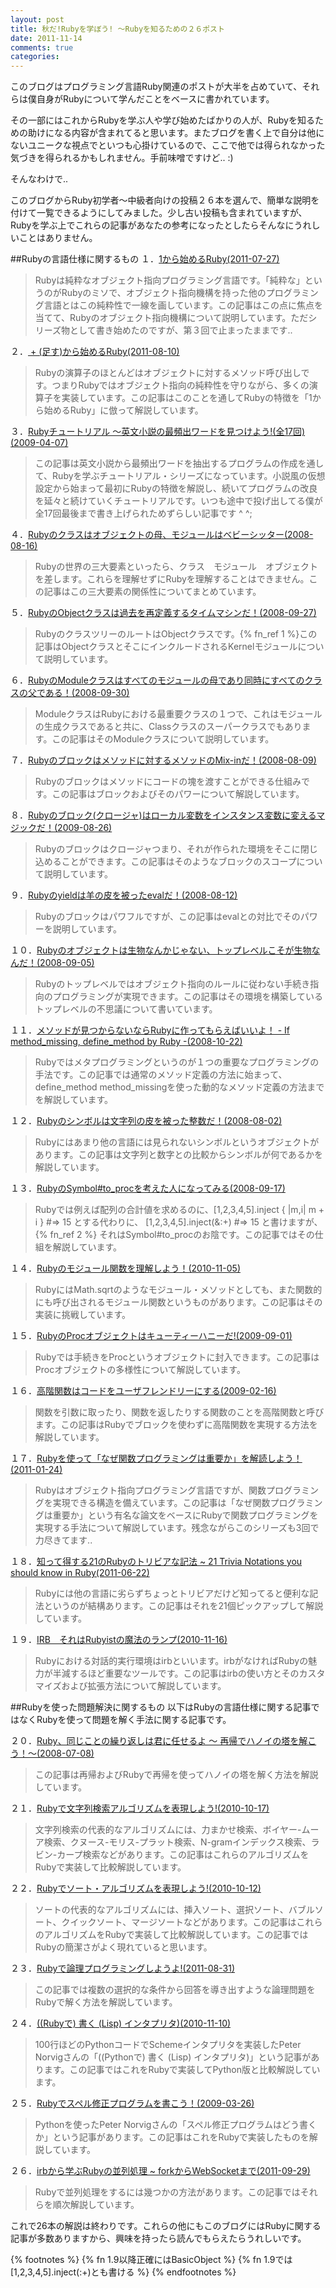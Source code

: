 ```yaml
---
layout: post
title: 秋だ!Rubyを学ぼう! ～Rubyを知るための２６ポスト
date: 2011-11-14
comments: true
categories:
---
```


このブログはプログラミング言語Ruby関連のポストが大半を占めていて、それらは僕自身がRubyについて学んだことをベースに書かれています。

その一部にはこれからRubyを学ぶ人や学び始めたばかりの人が、Rubyを知るための助けになる内容が含まれてると思います。またブログを書く上で自分は他にないユニークな視点でといつも心掛けているので、ここで他では得られなかった気づきを得られるかもしれません。手前味噌ですけど.. :)

そんなわけで..

このブログからRuby初学者～中級者向けの投稿２６本を選んで、簡単な説明を付けて一覧できるようにしてみました。少し古い投稿も含まれていますが、Rubyを学ぶ上でこれらの記事があなたの参考になったとしたらそんなにうれしいことはありません。

##Rubyの言語仕様に関するもの
１．[1から始めるRuby(2011-07-27)](/2011/07/27/1-Ruby/)

> Rubyは純粋なオブジェクト指向プログラミング言語です。「純粋な」というのがRubyのミソで、オブジェクト指向機構を持った他のプログラミング言語とはこの純粋性で一線を画しています。この記事はこの点に焦点を当てて、Rubyのオブジェクト指向機構について説明しています。ただシリーズ物として書き始めたのですが、第３回で止まったままです..


２．[ + (足す)から始めるRuby(2011-08-10)](/2011/08/10/Ruby/)
 
> Rubyの演算子のほとんどはオブジェクトに対するメソッド呼び出しです。つまりRubyではオブジェクト指向の純粋性を守りながら、多くの演算子を実装しています。この記事はこのことを通してRubyの特徴を「1から始めるRuby」に倣って解説しています。


３．[Rubyチュートリアル ～英文小説の最頻出ワードを見つけよう!(全17回)(2009-04-07)](/2009/04/07/Ruby/)
 
> この記事は英文小説から最頻出ワードを抽出するプログラムの作成を通して、Rubyを学ぶチュートリアル・シリーズになっています。小説風の仮想設定から始まって最初にRubyの特徴を解説し、続いてプログラムの改良を延々と続けていくチュートリアルです。いつも途中で投げ出してる僕が全17回最後まで書き上げられためずらしい記事です ^ ^;


４．[Rubyのクラスはオブジェクトの母、モジュールはベビーシッター(2008-08-16)](/2008/08/16/Ruby/)
 
> Rubyの世界の三大要素といったら、クラス　モジュール　オブジェクトを差します。これらを理解せずにRubyを理解することはできません。この記事はこの三大要素の関係性についてまとめています。


５．[RubyのObjectクラスは過去を再定義するタイムマシンだ！(2008-09-27)](/2008/09/27/Ruby-Object/)
 
> RubyのクラスツリーのルートはObjectクラスです。{% fn_ref 1 %}この記事はObjectクラスとそこにインクルードされるKernelモジュールについて説明しています。


６．[RubyのModuleクラスはすべてのモジュールの母であり同時にすべてのクラスの父である！(2008-09-30)](/2008/09/30/Ruby-Module/)
 
> ModuleクラスはRubyにおける最重要クラスの１つで、これはモジュールの生成クラスであると共に、Classクラスのスーパークラスでもあります。この記事はそのModuleクラスについて説明しています。


７．[Rubyのブロックはメソッドに対するメソッドのMix-inだ！(2008-08-09)](/2008/08/09/Ruby-Mix-in/)
 
> Rubyのブロックはメソッドにコードの塊を渡すことができる仕組みです。この記事はブロックおよびそのパワーについて解説しています。


８．[Rubyのブロック(クロージャ)はローカル変数をインスタンス変数に変えるマジックだ！(2009-08-26)](/2009/08/26/Ruby/)
 
> Rubyのブロックはクロージャつまり、それが作られた環境をそこに閉じ込めることができます。この記事はそのようなブロックのスコープについて説明しています。


９．[Rubyのyieldは羊の皮を被ったevalだ！(2008-08-12)](/2008/08/12/Ruby-yield-eval/)
 
> Rubyのブロックはパワフルですが、この記事はevalとの対比でそのパワーを説明しています。


１０．[Rubyのオブジェクトは生物なんかじゃない、トップレベルこそが生物なんだ！(2008-09-05)](/2008/09/05/Ruby/)
 
> Rubyのトップレベルではオブジェクト指向のルールに従わない手続き指向のプログラミングが実現できます。この記事はその環境を構築しているトップレベルの不思議について書いています。


１１．[メソッドが見つからないならRubyに作ってもらえばいいよ！ - If method_missing, define_method by Ruby -(2008-10-22)](/2008/10/22/Ruby-If-method_missing-define_method-by-Ruby/)
 
> Rubyではメタプログラミングというのが１つの重要なプログラミングの手法です。この記事では通常のメソッド定義の方法に始まって、define_method method_missingを使った動的なメソッド定義の方法までを解説しています。


１２．[Rubyのシンボルは文字列の皮を被った整数だ！(2008-08-02)](/2008/08/02/Ruby/)
 
> Rubyにはあまり他の言語には見られないシンボルというオブジェクトがあります。この記事は文字列と数字との比較からシンボルが何であるかを解説しています。


１３．[RubyのSymbol#to_procを考えた人になってみる(2008-09-17)](/2008/09/17/Ruby-Symbol-to_proc/)
 
> Rubyでは例えば配列の合計値を求めるのに、[1,2,3,4,5].inject { |m,i| m + i } #=> 15 とする代わりに、 [1,2,3,4,5].inject(&:+) #=> 15 と書けますが、{% fn_ref 2 %} それはSymbol#to_procのお陰です。この記事ではその仕組を解説しています。


１４．[Rubyのモジュール関数を理解しよう！(2010-11-05)](/2010/11/05/Ruby/)
 
> RubyにはMath.sqrtのようなモジュール・メソッドとしても、また関数的にも呼び出されるモジュール関数というものがあります。この記事はその実装に挑戦しています。


１５．[RubyのProcオブジェクトはキューティーハニーだ!(2009-09-01)](/2009/09/01/Ruby-Proc/)
 
> Rubyでは手続きをProcというオブジェクトに封入できます。この記事はProcオブジェクトの多様性について解説しています。


１６．[高階関数はコードをユーザフレンドリーにする(2009-02-16)](/2009/02/16/2009-02-16/)
 
> 関数を引数に取ったり、関数を返したりする関数のことを高階関数と呼びます。この記事はRubyでブロックを使わずに高階関数を実現する方法を解説しています。


１７．[Rubyを使って「なぜ関数プログラミングは重要か」を解読しよう！(2011-01-24)](/2011/01/24/Ruby/)
 
> Rubyはオブジェクト指向プログラミング言語ですが、関数プログラミングを実現できる構造を備えています。この記事は「なぜ関数プログラミングは重要か」という有名な論文をベースにRubyで関数プログラミングを実現する手法について解説しています。残念ながらこのシリーズも3回で力尽きてます..


１８．[知って得する21のRubyのトリビアな記法 ~ 21 Trivia Notations you should know in Ruby(2011-06-22)](/2011/06/22/21-Ruby-21-Trivia-Notations-you-should-know-in-Ruby/)
 
> Rubyには他の言語に劣らずちょっとトリビアだけど知ってると便利な記法というのが結構あります。この記事はそれを21個ピックアップして解説しています。


１９．[IRB　それはRubyistの魔法のランプ(2010-11-16)](/2010/11/16/IRB-Rubyist/)
 
> Rubyにおける対話的実行環境はirbといいます。irbがなければRubyの魅力が半減するほど重要なツールです。この記事はirbの使い方とそのカスタマイズおよび拡張方法について解説しています。


##Rubyを使った問題解決に関するもの
以下はRubyの言語仕様に関する記事ではなくRubyを使って問題を解く手法に関する記事です。

２０．[Ruby、同じことの繰り返しは君に任せるよ ～ 再帰でハノイの塔を解こう！～(2008-07-08)](/2008/07/08/Ruby/)
 
> この記事は再帰およびRubyで再帰を使ってハノイの塔を解く方法を解説しています。


２１．[Rubyで文字列検索アルゴリズムを表現しよう!(2010-10-17)](/2010/10/17/Ruby/)
 
> 文字列検索の代表的なアルゴリズムには、力まかせ検索、ボイヤー-ムーア検索、クヌース-モリス-プラット検索、N-gramインデックス検索、ラビン-カープ検索などがあります。この記事はこれらのアルゴリズムをRubyで実装して比較解説しています。


２２．[Rubyでソート・アルゴリズムを表現しよう!(2010-10-12)](/2010/10/12/Ruby/)
 
> ソートの代表的なアルゴリズムには、挿入ソート、選択ソート、バブルソート、クイックソート、マージソートなどがあります。この記事はこれらのアルゴリズムをRubyで実装して比較解説しています。この記事ではRubyの簡潔さがよく現れていると思います。


２３．[Rubyで論理プログラミングしようよ!(2011-08-31)](/2011/08/31/Ruby/)
 
> この記事では複数の選択的な条件から回答を導き出すような論理問題をRubyで解く方法を解説しています。


２４．[((Rubyで) 書く (Lisp) インタプリタ)(2010-11-10)](/2010/11/10/Ruby-Lisp/)
 
> 100行ほどのPythonコードでSchemeインタプリタを実装したPeter Norvigさんの「((Pythonで) 書く (Lisp) インタプリタ)」という記事があります。この記事ではこれをRubyで実装してPython版と比較解説しています。


２５．[Rubyでスペル修正プログラムを書こう！(2009-03-26)](/2009/03/26/Ruby/)
 
> Pythonを使ったPeter Norvigさんの「スペル修正プログラムはどう書くか」という記事があります。この記事はこれをRubyで実装したものを解説しています。


２６．[irbから学ぶRubyの並列処理 ~ forkからWebSocketまで(2011-09-29)](/2011/09/29/irb-Ruby-fork-WebSocket/)
 
> Rubyで並列処理をするには幾つかの方法があります。この記事ではそれらを順次解説しています。


これで26本の解説は終わりです。これらの他にもこのブログにはRubyに関する記事が多数ありますから、興味を持ったら読んでもらえたらうれしいです。

{% footnotes %}
   {% fn 1.9以降正確にはBasicObject %}
   {% fn 1.9では[1,2,3,4,5].inject(:+)とも書ける %}
{% endfootnotes %}
